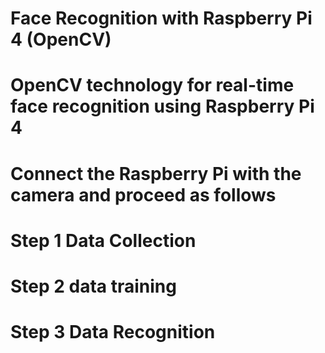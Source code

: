 # Face Recognition with Raspberry Pi 4 (OpenCV)


# OpenCV technology for real-time face recognition using Raspberry Pi 4
# Connect the Raspberry Pi with the camera and proceed as follows
# Step 1 Data Collection
# Step 2 data training
# Step 3 Data Recognition

